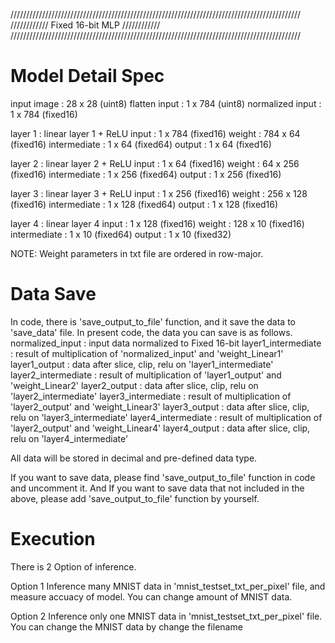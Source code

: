 ////////////////////////////////////////////////////////////////////////////////////////////
////////////                        Fixed 16-bit MLP                            ////////////
////////////////////////////////////////////////////////////////////////////////////////////

# Model Detail Spec

input image     :  28 x  28     (uint8)
flatten input   :   1 x 784     (uint8)
normalized input :  1 x 784     (fixed16)

layer 1 : linear layer 1 + ReLU
input           :   1 x 784     (fixed16)
weight          : 784 x  64     (fixed16)
intermediate    :   1 x  64     (fixed64)
output          :   1 x  64     (fixed16)

layer 2 : linear layer 2 + ReLU
input           :   1 x  64     (fixed16)
weight          :  64 x 256     (fixed16)
intermediate    :   1 x 256     (fixed64)
output          :   1 x 256     (fixed16)

layer 3 : linear layer 3 + ReLU
input           :   1 x 256     (fixed16)
weight          : 256 x 128     (fixed16)
intermediate    :   1 x 128     (fixed64)
output          :   1 x 128     (fixed16)

layer 4 : linear layer 4
input           :   1 x 128     (fixed16)
weight          : 128 x  10     (fixed16)
intermediate    :   1 x  10     (fixed64)
output          :   1 x  10     (fixed32)

NOTE: Weight parameters in txt file are ordered in row-major.

# Data Save

In code, there is 'save_output_to_file' function, and it save the data to 'save_data' file.
In present code, the data you can save is as follows.
    normalized_input            : input data normalized to Fixed 16-bit
    layer1_intermediate         : result of multiplication of 'normalized_input' and 'weight_Linear1'
    layer1_output               : data after slice, clip, relu on 'layer1_intermediate'
    layer2_intermediate         : result of multiplication of 'layer1_output' and 'weight_Linear2'
    layer2_output               : data after slice, clip, relu on 'layer2_intermediate'
    layer3_intermediate         : result of multiplication of 'layer2_output' and 'weight_Linear3'
    layer3_output               : data after slice, clip, relu on 'layer3_intermediate'
    layer4_intermediate         : result of multiplication of 'layer2_output' and 'weight_Linear4'
    layer4_output               : data after slice, clip, relu on 'layer4_intermediate'

All data will be stored in decimal and pre-defined data type.

If you want to save data, please find 'save_output_to_file' function in code and uncomment it.
And If you want to save data that not included in the above, please add 'save_output_to_file' function by yourself.

# Execution

There is 2 Option of inference.

Option 1
Inference many MNIST data in 'mnist_testset_txt_per_pixel' file, and measure accuacy of model.
You can change amount of MNIST data.

Option 2
Inference only one MNIST data in 'mnist_testset_txt_per_pixel' file.
You can change the MNIST data by change the filename